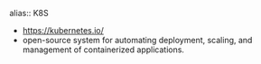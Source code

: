 alias:: K8S

- https://kubernetes.io/
- open-source system for automating deployment, scaling, and management of containerized applications.